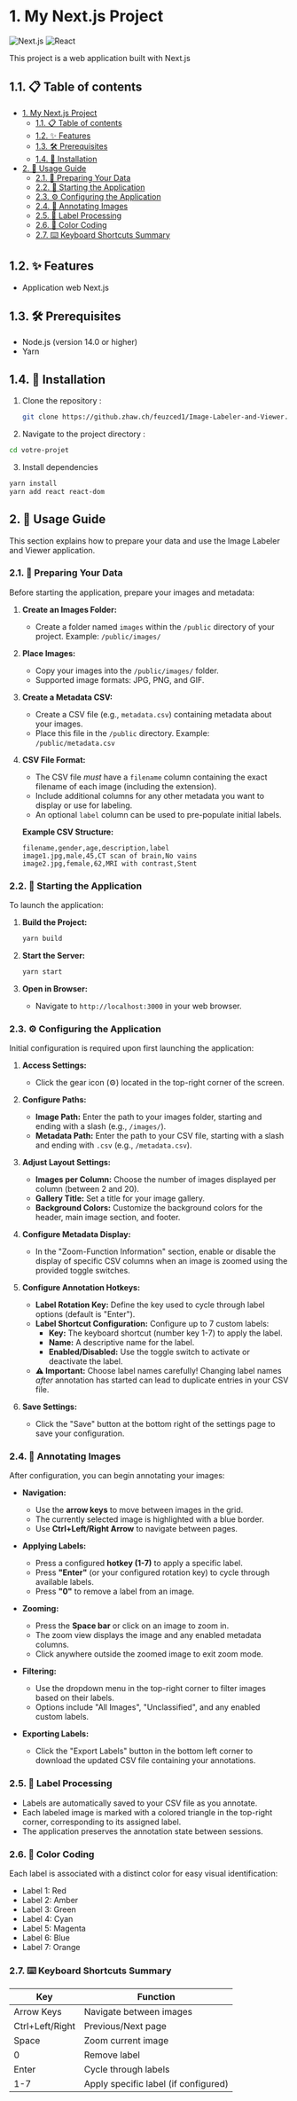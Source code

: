 # 1. My Next.js Project

![Next.js](https://img.shields.io/badge/Next.js-000000?style=for-the-badge&logo=next.js&logoColor=white)
![React](https://img.shields.io/badge/React-61DAFB?style=for-the-badge&logo=react&logoColor=black)

This project is a web application built with Next.js

## 1.1. 📋 Table of contents

- [1. My Next.js Project](#1-my-nextJS-project)
  - [1.1. 📋 Table of contents](#11--table-of-contents)
  - [1.2. ✨ Features](#12--features)
  - [1.3. 🛠 Prerequisites](#13--prerequisites)
  - [1.4. 🚀 Installation](#14--installation)
- [2. 🧩 Usage Guide](#2--usage-guide)
  - [2.1. 📂 Preparing Your Data](#21--preparing-your-data)
  - [2.2. 🚀 Starting the Application](#22--starting-the-application)
  - [2.3. ⚙️ Configuring the Application](#23--configuring-the-application)
  - [2.4. 📝 Annotating Images](#24--annotating-images)
  - [2.5. 🔄 Label Processing](#25--label-processing)
  - [2.6. 🌈 Color Coding](#26--color-coding)
  - [2.7. ⌨️ Keyboard Shortcuts Summary](#27--keyboard-shortcuts-summary)
  
## 1.2. ✨ Features

- Application web Next.js

## 1.3. 🛠 Prerequisites

- Node.js (version 14.0 or higher)
- Yarn

## 1.4. 🚀 Installation

1. Clone the repository :
   ```bash
   git clone https://github.zhaw.ch/feuzced1/Image-Labeler-and-Viewer.git

2. Navigate to the project directory :

```bash
cd votre-projet
```

3. Install dependencies
   
```bash
yarn install
yarn add react react-dom
```

## 2. 🧩 Usage Guide

This section explains how to prepare your data and use the Image Labeler and Viewer application.

### 2.1. 📂 Preparing Your Data

Before starting the application, prepare your images and metadata:

1.  **Create an Images Folder:**
    *   Create a folder named `images` within the `/public` directory of your project.  Example: `/public/images/`

2.  **Place Images:**
    *   Copy your images into the `/public/images/` folder.
    *   Supported image formats: JPG, PNG, and GIF.

3.  **Create a Metadata CSV:**
    *   Create a CSV file (e.g., `metadata.csv`) containing metadata about your images.
    *   Place this file in the `/public` directory. Example: `/public/metadata.csv`

4.  **CSV File Format:**
    *   The CSV file *must* have a `filename` column containing the exact filename of each image (including the extension).
    *   Include additional columns for any other metadata you want to display or use for labeling.
    *   An optional `label` column can be used to pre-populate initial labels.

    **Example CSV Structure:**

    ```csv
    filename,gender,age,description,label
    image1.jpg,male,45,CT scan of brain,No vains
    image2.jpg,female,62,MRI with contrast,Stent
    ```

### 2.2. 🚀 Starting the Application

To launch the application:

1.  **Build the Project:**
    ```bash
    yarn build
    ```

2.  **Start the Server:**
    ```bash
    yarn start
    ```

3.  **Open in Browser:**
    *   Navigate to `http://localhost:3000` in your web browser.

### 2.3. ⚙️ Configuring the Application

Initial configuration is required upon first launching the application:

1.  **Access Settings:**
    *   Click the gear icon (⚙️) located in the top-right corner of the screen.

2.  **Configure Paths:**
    *   **Image Path:** Enter the path to your images folder, starting and ending with a slash (e.g., `/images/`).
    *   **Metadata Path:** Enter the path to your CSV file, starting with a slash and ending with `.csv` (e.g., `/metadata.csv`).

3.  **Adjust Layout Settings:**
    *   **Images per Column:** Choose the number of images displayed per column (between 2 and 20).
    *   **Gallery Title:** Set a title for your image gallery.
    *   **Background Colors:** Customize the background colors for the header, main image section, and footer.

4.  **Configure Metadata Display:**
    *   In the "Zoom-Function Information" section, enable or disable the display of specific CSV columns when an image is zoomed using the provided toggle switches.

5.  **Configure Annotation Hotkeys:**
    *   **Label Rotation Key:** Define the key used to cycle through label options (default is "Enter").
    *   **Label Shortcut Configuration:** Configure up to 7 custom labels:
        *   **Key:** The keyboard shortcut (number key 1-7) to apply the label.
        *   **Name:** A descriptive name for the label.
        *   **Enabled/Disabled:**  Use the toggle switch to activate or deactivate the label.
    *   **⚠️ Important:** Choose label names carefully! Changing label names *after* annotation has started can lead to duplicate entries in your CSV file.

6.  **Save Settings:**
    *   Click the "Save" button at the bottom right of the settings page to save your configuration.

### 2.4. 📝 Annotating Images

After configuration, you can begin annotating your images:

*   **Navigation:**
    *   Use the **arrow keys** to move between images in the grid.
    *   The currently selected image is highlighted with a blue border.
    *   Use **Ctrl+Left/Right Arrow** to navigate between pages.

*   **Applying Labels:**
    *   Press a configured **hotkey (1-7)** to apply a specific label.
    *   Press **"Enter"** (or your configured rotation key) to cycle through available labels.
    *   Press **"0"** to remove a label from an image.

*   **Zooming:**
    *   Press the **Space bar** or click on an image to zoom in.
    *   The zoom view displays the image and any enabled metadata columns.
    *   Click anywhere outside the zoomed image to exit zoom mode.

*   **Filtering:**
    *   Use the dropdown menu in the top-right corner to filter images based on their labels.
    *   Options include "All Images", "Unclassified", and any enabled custom labels.

*   **Exporting Labels:**
    *   Click the "Export Labels" button in the bottom left corner to download the updated CSV file containing your annotations.

### 2.5. 🔄 Label Processing

*   Labels are automatically saved to your CSV file as you annotate.
*   Each labeled image is marked with a colored triangle in the top-right corner, corresponding to its assigned label.
*   The application preserves the annotation state between sessions.

### 2.6. 🌈 Color Coding

Each label is associated with a distinct color for easy visual identification:

*   Label 1: Red
*   Label 2: Amber
*   Label 3: Green
*   Label 4: Cyan
*   Label 5: Magenta
*   Label 6: Blue
*   Label 7: Orange

### 2.7. ⌨️ Keyboard Shortcuts Summary

| Key              | Function                     |
| ---------------- | ---------------------------- |
| Arrow Keys       | Navigate between images      |
| Ctrl+Left/Right  | Previous/Next page           |
| Space            | Zoom current image          |
| 0                | Remove label                 |
| Enter            | Cycle through labels         |
| 1-7              | Apply specific label (if configured) |


